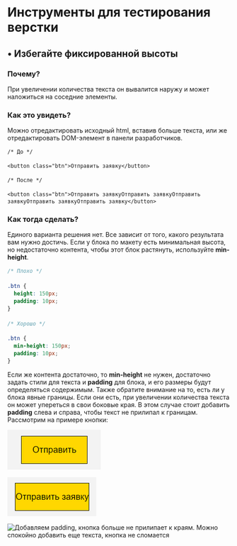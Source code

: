 # Инструменты для тестирования верстки

## • **Избегайте фиксированной высоты**

### **Почему?**

При увеличении количества текста он вывалится наружу и может наложиться на соседние элементы.

### **Как это увидеть?**

Можно отредактировать исходный html, вставив больше текста, или же отредактировать DOM-элемент в панели разработчиков.

```markup
/* До */ 

<button class="btn">Отправить заявку</button>

/* После */ 

<button class="btn">Отправить заявкуОтправить заявкуОтправить заявкуОтправить заявкуОтправить заявку</button>
```

### **Как тогда сделать?**

Единого варианта решения нет. Все зависит от того, какого результата вам нужно достичь. Если у блока по макету есть минимальная высота, но недостаточно контента, чтобы этот блок растянуть, используйте **min-height**.

```css
/* Плохо */

.btn {
  height: 150px;
  padding: 10px;
}

/* Хорошо */

.btn {
  min-height: 150px;
  padding: 10px;
}
```

Если же контента достаточно, то  **min-height** не нужен, достаточно задать стили для текста и **padding** для блока, и его размеры будут определяться содержимым. Также обратите внимание на то, есть ли у блока явные границы. Если они есть, при увеличении количества текста он может упереться в свои боковые края. В этом случае стоит добавить **padding** слева и справа, чтобы текст не прилипал к границам. Рассмотрим на примере кнопки:  


![&#x41A;&#x43D;&#x43E;&#x43F;&#x43A;&#x430; &#x441; &#x437;&#x430;&#x434;&#x430;&#x43D;&#x43D;&#x43E;&#x439; &#x43C;&#x438;&#x43D;&#x438;&#x43C;&#x430;&#x43B;&#x44C;&#x43D;&#x43E;&#x439; &#x432;&#x44B;&#x441;&#x43E;&#x442;&#x43E;&#x439; &#x431;&#x435;&#x437; &#x43F;&#x430;&#x434;&#x434;&#x438;&#x43D;&#x433;&#x43E;&#x432;](../../../../.gitbook/assets/image.png)

![&#x41F;&#x440;&#x438; &#x443;&#x432;&#x435;&#x43B;&#x438;&#x447;&#x435;&#x43D;&#x438;&#x438; &#x43A;&#x43E;&#x43B;&#x438;&#x447;&#x435;&#x441;&#x442;&#x432;&#x430; &#x442;&#x435;&#x43A;&#x441;&#x442;&#x430; &#x441;&#x43E;&#x434;&#x435;&#x440;&#x436;&#x438;&#x43C;&#x43E;&#x435; &#x43A;&#x43D;&#x43E;&#x43F;&#x43A;&#x438; &#x443;&#x43F;&#x438;&#x440;&#x430;&#x435;&#x442;&#x441;&#x44F; &#x432; &#x431;&#x43E;&#x43A;&#x43E;&#x432;&#x44B;&#x435; &#x43A;&#x440;&#x430;&#x44F;](../../../../.gitbook/assets/image%20%281%29.png)

![&#x414;&#x43E;&#x431;&#x430;&#x432;&#x43B;&#x44F;&#x435;&#x43C; padding, &#x43A;&#x43D;&#x43E;&#x43F;&#x43A;&#x430; &#x431;&#x43E;&#x43B;&#x44C;&#x448;&#x435; &#x43D;&#x435; &#x43F;&#x440;&#x438;&#x43B;&#x438;&#x43F;&#x430;&#x435;&#x442; &#x43A; &#x43A;&#x440;&#x430;&#x44F;&#x43C;. &#x41C;&#x43E;&#x436;&#x43D;&#x43E; &#x441;&#x43F;&#x43E;&#x43A;&#x43E;&#x439;&#x43D;&#x43E; &#x434;&#x43E;&#x431;&#x430;&#x432;&#x438;&#x442;&#x44C; &#x435;&#x449;&#x435; &#x442;&#x435;&#x43A;&#x441;&#x442;&#x430;, &#x43A;&#x43D;&#x43E;&#x43F;&#x43A;&#x430; &#x43D;&#x435; &#x441;&#x43B;&#x43E;&#x43C;&#x430;&#x435;&#x442;&#x441;&#x44F;](../../../../.gitbook/assets/image%20%282%29.png)







